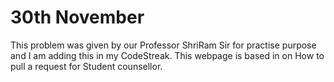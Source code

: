 # 30th November 
This problem was given by our Professor ShriRam Sir for practise purpose and I am adding this in my CodeStreak.
This webpage is based in on How to pull a request for Student counsellor.